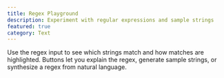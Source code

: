 ```yaml
---
title: Regex Playground
description: Experiment with regular expressions and sample strings
featured: true
category: Text
---
```


Use the regex input to see which strings match and how matches are highlighted.
Buttons let you explain the regex, generate sample strings, or synthesize a regex from natural language.
